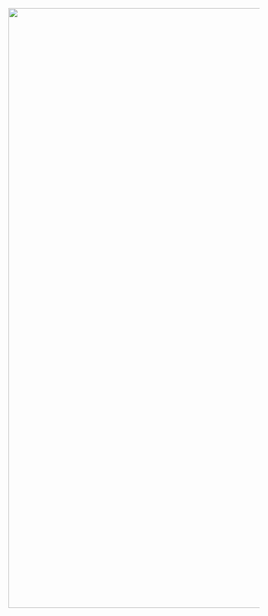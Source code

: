 <p align="center">
  <img width="1200" src="https://github.com/Apeiron-Twilight/media/blob/main/core.gif" />
</p>

<!--
**Apeiron-Twilight/Apeiron-Twilight** is a ✨ _special_ ✨ repository because its `README.md` (this file) appears on your GitHub profile.

Here are some ideas to get you started:

- 🔭 I’m currently working on ...
- 🌱 I’m currently learning ...
- 👯 I’m looking to collaborate on ...
- 🤔 I’m looking for help with ...
- 💬 Ask me about ...
- 📫 How to reach me: ...
- 😄 Pronouns: ...
- ⚡ Fun fact: ...
-->
